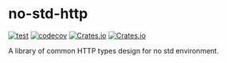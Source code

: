 
# no-std-http

[![test](https://github.com/wenyxu/no-std-http/actions/workflows/ci.yml/badge.svg)](https://github.com/wenyxu/no-std-http/actions/workflows/ci.yml)
[![codecov](https://codecov.io/gh/WenyXu/no-std-http/graph/badge.svg?token=5YKEQ3IHPK)](https://codecov.io/gh/WenyXu/no-std-http)
[![Crates.io](https://img.shields.io/crates/v/no-std-http)](https://crates.io/crates/no-std-http)
[![Crates.io](https://img.shields.io/crates/d/no-std-http)](https://crates.io/crates/no-std-http)

A library of common HTTP types design for no std environment.
